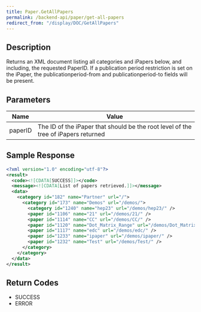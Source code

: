```yaml
---
title: Paper.GetAllPapers
permalink: /backend-api/paper/get-all-papers
redirect_from: "/display/DOC/GetAllPapers"
---
```


## Description

Returns an XML document listing all categories and iPapers below, and including, the requested PaperID. If a publication period restriction is set on the iPaper, the publicationperiod-from and publicationperiod-to fields will be present.

## Parameters

| Name     | Value
|----------|------------------------------------------------------------------------------------
| paperID  | The ID of the iPaper that should be the root level of the tree of iPapers returned

## Sample Response

```xml
<?xml version="1.0" encoding="utf-8"?>
<result>
  <code><![CDATA[SUCCESS]]></code>
  <message><![CDATA[List of papers retrieved.]]></message>
  <data>
    <category id="182" name="Partner" url="/">
      <category id="173" name="Demos" url="/demos/">
        <category id="1240" name="hep23" url="/demos/hep23/" />
        <paper id="1106" name="21" url="/demos/21/" />
        <paper id="1114" name="CC" url="/demos/CC/" />
        <paper id="1120" name="Dot_Matrix_Range" url="/demos/Dot_Matrix_range/" publicationperiod-from="2014-05-14 01:25:00" publicationperiod-to="2014-05-29 01:35:00" />
        <paper id="1117" name="edc" url="/demos/edc/" />
        <paper id="1233" name="ipaper" url="/demos/ipaper/" />
        <paper id="1232" name="Test" url="/demos/Test/" />
      </category>
    </category>
  </data>
</result>
```

## Return Codes

* SUCCESS
* ERROR